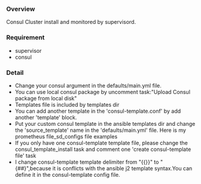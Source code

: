 ### Overview
Consul Cluster install and monitored by supervisord.
### Requirement
* supervisor
* consul
### Detail
* Change your consul argument in the defaults/main.yml file.
* You can use local consul package by uncomment task:"Upload Consul package from local disk" 
* Templates file is included by templates dir
* You can add another template in the 'consul-template.conf' by add another 'template' block.
* Put your custom consul template in the ansible templates dir and change the 'source_template' name in the 'defaults/main.yml' file. Here is my prometheus file_sd_configs file examples
*  If you only have one consul-template template file, please change the consul_template_install task and comment one 'create consul-template file' task
* I change consul-template template delimiter from "{{}}" to "{##}",because it is conflicts with the ansible j2 template syntax.You can define it in the consul-template config file.